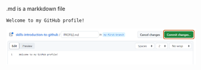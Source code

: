 .md is a markkdown file


   ```
   Welcome to my GitHub profile!
   ```

   <img alt="profile.md file screenshot" src="/images/my-profile-file.png"/>

